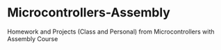 # Microcontrollers-Assembly
Homework and Projects (Class and Personal) from Microcontrollers with Assembly Course
